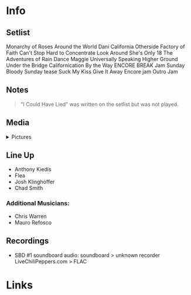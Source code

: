 # Info

## Setlist

Monarchy of Roses
Around the World
Dani California
Otherside
Factory of Faith
Can't Stop
Hard to Concentrate
Look Around
She's Only 18
The Adventures of Rain Dance Maggie
Universally Speaking
Higher Ground
Under the Bridge
Californication
By the Way
ENCORE BREAK
Jam
Sunday Bloody Sunday tease
Suck My Kiss
Give It Away
Encore jam
Outro Jam

## Notes

> "I Could Have Lied" was written on the setlist but was not played.

## Media 

<details>
  <summary>Pictures</summary>
  <!--<img alt="Setlist" title="Setlist" src="_.jpg" height="200" />
  <img alt="Flyer" title="Flyer" src="_.jpg" height="200" />-->
</details>

## Line Up

* Anthony Kiedis
* Flea
* Josh Klinghoffer
* Chad Smith

### Additional Musicians:

* Chris Warren  
* Mauro Refosco

## Recordings

* SBD #1 soundboard audio: soundboard > unknown recorder LiveChiliPeppers.com > FLAC

# Links